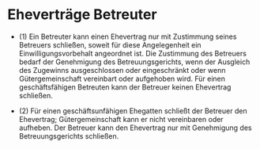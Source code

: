 # Eheverträge Betreuter

- (1) Ein Betreuter kann einen Ehevertrag nur mit Zustimmung seines Betreuers schließen, soweit für diese Angelegenheit ein Einwilligungsvorbehalt angeordnet ist. Die Zustimmung des Betreuers bedarf der Genehmigung des Betreuungsgerichts, wenn der Ausgleich des Zugewinns ausgeschlossen oder eingeschränkt oder wenn Gütergemeinschaft vereinbart oder aufgehoben wird. Für einen geschäftsfähigen Betreuten kann der Betreuer keinen Ehevertrag schließen.

- (2) Für einen geschäftsunfähigen Ehegatten schließt der Betreuer den Ehevertrag; Gütergemeinschaft kann er nicht vereinbaren oder aufheben. Der Betreuer kann den Ehevertrag nur mit Genehmigung des Betreuungsgerichts schließen.

